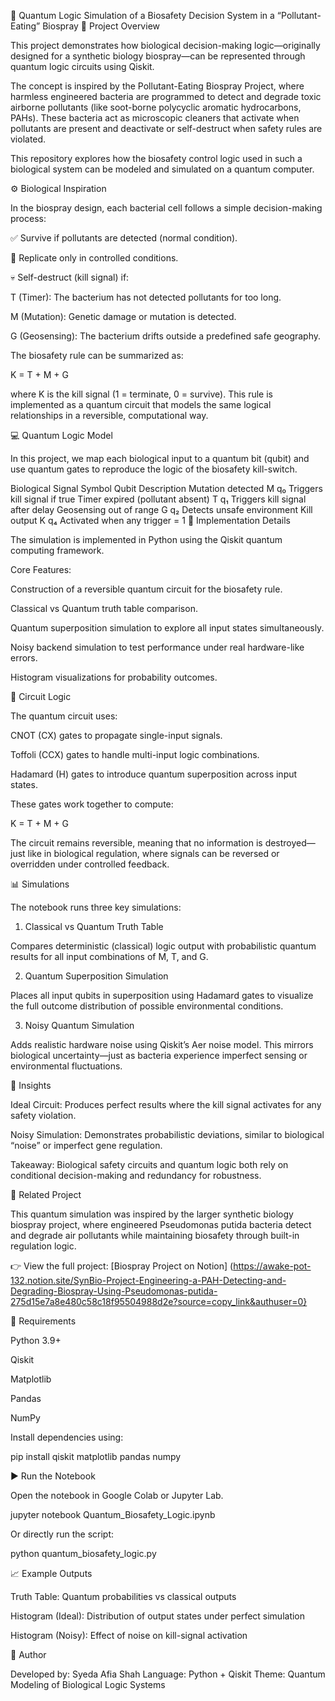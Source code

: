 🧬 Quantum Logic Simulation of a Biosafety Decision System in a “Pollutant-Eating” Biospray
🧠 Project Overview

This project demonstrates how biological decision-making logic—originally designed for a synthetic biology biospray—can be represented through quantum logic circuits using Qiskit.

The concept is inspired by the Pollutant-Eating Biospray Project, where harmless engineered bacteria are programmed to detect and degrade toxic airborne pollutants (like soot-borne polycyclic aromatic hydrocarbons, PAHs). These bacteria act as microscopic cleaners that activate when pollutants are present and deactivate or self-destruct when safety rules are violated.

This repository explores how the biosafety control logic used in such a biological system can be modeled and simulated on a quantum computer.

⚙️ Biological Inspiration

In the biospray design, each bacterial cell follows a simple decision-making process:

✅ Survive if pollutants are detected (normal condition).

🔁 Replicate only in controlled conditions.

💀 Self-destruct (kill signal) if:

T (Timer): The bacterium has not detected pollutants for too long.

M (Mutation): Genetic damage or mutation is detected.

G (Geosensing): The bacterium drifts outside a predefined safe geography.

The biosafety rule can be summarized as:

K = T + M + G

where K is the kill signal (1 = terminate, 0 = survive).
This rule is implemented as a quantum circuit that models the same logical relationships in a reversible, computational way.

💻 Quantum Logic Model

In this project, we map each biological input to a quantum bit (qubit) and use quantum gates to reproduce the logic of the biosafety kill-switch.

Biological Signal	Symbol	Qubit	Description
Mutation detected	M	q₀	Triggers kill signal if true
Timer expired (pollutant absent)	T	q₁	Triggers kill signal after delay
Geosensing out of range	G	q₂	Detects unsafe environment
Kill output	K	q₄	Activated when any trigger = 1
🔬 Implementation Details

The simulation is implemented in Python using the Qiskit quantum computing framework.

Core Features:

Construction of a reversible quantum circuit for the biosafety rule.

Classical vs Quantum truth table comparison.

Quantum superposition simulation to explore all input states simultaneously.

Noisy backend simulation to test performance under real hardware-like errors.

Histogram visualizations for probability outcomes.

🧩 Circuit Logic

The quantum circuit uses:

CNOT (CX) gates to propagate single-input signals.

Toffoli (CCX) gates to handle multi-input logic combinations.

Hadamard (H) gates to introduce quantum superposition across input states.

These gates work together to compute:

K = T + M + G

The circuit remains reversible, meaning that no information is destroyed—just like in biological regulation, where signals can be reversed or overridden under controlled feedback.

📊 Simulations

The notebook runs three key simulations:

1. Classical vs Quantum Truth Table

Compares deterministic (classical) logic output with probabilistic quantum results for all input combinations of M, T, and G.

2. Quantum Superposition Simulation

Places all input qubits in superposition using Hadamard gates to visualize the full outcome distribution of possible environmental conditions.

3. Noisy Quantum Simulation

Adds realistic hardware noise using Qiskit’s Aer noise model.
This mirrors biological uncertainty—just as bacteria experience imperfect sensing or environmental fluctuations.

🧠 Insights

Ideal Circuit: Produces perfect results where the kill signal activates for any safety violation.

Noisy Simulation: Demonstrates probabilistic deviations, similar to biological “noise” or imperfect gene regulation.

Takeaway: Biological safety circuits and quantum logic both rely on conditional decision-making and redundancy for robustness.

🔗 Related Project

This quantum simulation was inspired by the larger synthetic biology biospray project, where engineered Pseudomonas putida bacteria detect and degrade air pollutants while maintaining biosafety through built-in regulation logic.

👉 View the full project:
[Biospray Project on Notion] (https://awake-pot-132.notion.site/SynBio-Project-Engineering-a-PAH-Detecting-and-Degrading-Biospray-Using-Pseudomonas-putida-275d15e7a8e480c58c18f95504988d2e?source=copy_link&authuser=0}

🧰 Requirements

Python 3.9+

Qiskit

Matplotlib

Pandas

NumPy

Install dependencies using:

pip install qiskit matplotlib pandas numpy

▶️ Run the Notebook

Open the notebook in Google Colab or Jupyter Lab.

jupyter notebook Quantum_Biosafety_Logic.ipynb


Or directly run the script:

python quantum_biosafety_logic.py

📈 Example Outputs

Truth Table: Quantum probabilities vs classical outputs

Histogram (Ideal): Distribution of output states under perfect simulation

Histogram (Noisy): Effect of noise on kill-signal activation


👤 Author

Developed by: Syeda Afia Shah
Language: Python + Qiskit
Theme: Quantum Modeling of Biological Logic Systems
